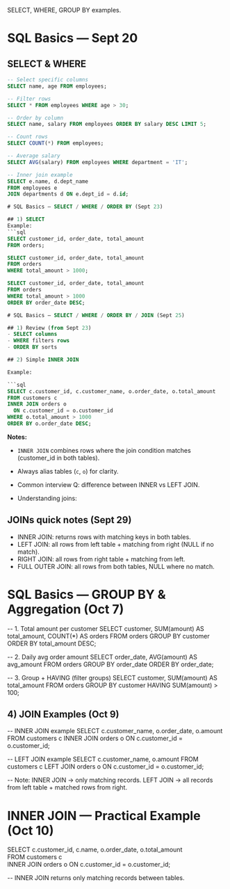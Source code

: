 SELECT, WHERE, GROUP BY examples.

# SQL Basics — Sept 20

## SELECT & WHERE
```sql
-- Select specific columns
SELECT name, age FROM employees;

-- Filter rows
SELECT * FROM employees WHERE age > 30;

-- Order by column
SELECT name, salary FROM employees ORDER BY salary DESC LIMIT 5;

-- Count rows
SELECT COUNT(*) FROM employees;

-- Average salary
SELECT AVG(salary) FROM employees WHERE department = 'IT';

-- Inner join example
SELECT e.name, d.dept_name
FROM employees e
JOIN departments d ON e.dept_id = d.id;

# SQL Basics — SELECT / WHERE / ORDER BY (Sept 23)

## 1) SELECT
Example:
```sql
SELECT customer_id, order_date, total_amount
FROM orders;

SELECT customer_id, order_date, total_amount
FROM orders
WHERE total_amount > 1000;

SELECT customer_id, order_date, total_amount
FROM orders
WHERE total_amount > 1000
ORDER BY order_date DESC;

# SQL Basics — SELECT / WHERE / ORDER BY / JOIN (Sept 25)

## 1) Review (from Sept 23)
- SELECT columns
- WHERE filters rows
- ORDER BY sorts

## 2) Simple INNER JOIN

Example:

```sql
SELECT c.customer_id, c.customer_name, o.order_date, o.total_amount
FROM customers c
INNER JOIN orders o
  ON c.customer_id = o.customer_id
WHERE o.total_amount > 1000
ORDER BY o.order_date DESC;
```

**Notes:**
- `INNER JOIN` combines rows where the join condition matches (customer_id in both tables).
- Always alias tables (`c`, `o`) for clarity.
- Common interview Q: difference between INNER vs LEFT JOIN.

- Understanding joins:

## JOINs quick notes (Sept 29)
- INNER JOIN: returns rows with matching keys in both tables.
- LEFT JOIN: all rows from left table + matching from right (NULL if no match).
- RIGHT JOIN: all rows from right table + matching from left.
- FULL OUTER JOIN: all rows from both tables, NULL where no match.

# SQL Basics — GROUP BY & Aggregation (Oct 7)

-- 1. Total amount per customer
SELECT customer, SUM(amount) AS total_amount, COUNT(*) AS orders
FROM orders
GROUP BY customer
ORDER BY total_amount DESC;

-- 2. Daily avg order amount
SELECT order_date, AVG(amount) AS avg_amount
FROM orders
GROUP BY order_date
ORDER BY order_date;

-- 3. Group + HAVING (filter groups)
SELECT customer, SUM(amount) AS total_amount
FROM orders
GROUP BY customer
HAVING SUM(amount) > 100;

## 4) JOIN Examples (Oct 9)

-- INNER JOIN example
SELECT c.customer_name, o.order_date, o.amount
FROM customers c
INNER JOIN orders o ON c.customer_id = o.customer_id;

-- LEFT JOIN example
SELECT c.customer_name, o.amount
FROM customers c
LEFT JOIN orders o ON c.customer_id = o.customer_id;

-- Note:
INNER JOIN → only matching records.
LEFT JOIN → all records from left table + matched rows from right.

# INNER JOIN — Practical Example (Oct 10)

SELECT c.customer_id, c.name, o.order_date, o.total_amount  
FROM customers c  
INNER JOIN orders o ON c.customer_id = o.customer_id;

-- INNER JOIN returns only matching records between tables.

